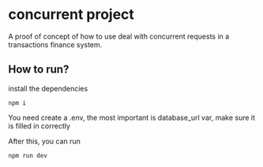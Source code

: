 # concurrent project

A proof of concept of how to use deal with concurrent requests in a transactions finance system.

## How to run?

install the dependencies

```console
npm i
```

You need create a .env, the most important is database_url var, make sure it is filled in correctly

After this, you can run

```console
npm run dev
```
